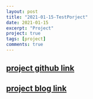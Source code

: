 ```yaml
---
layout: post
title: "2021-01-15-TestPorject"
date: 2021-01-15
excerpt: "Project"
project: true
tags: [project]
comments: true
---
```


## [project github link](https://github.com/Zzu-h)

## [project blog link](https://l-zzu-h.tistory.com/)

